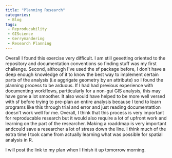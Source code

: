 ```yaml
---
title: "Planning Research"
categories:
 - Blog
tags:
 - Reproducability
 - GIScience
 - Gerrymandering
 - Research Planning
---
```


Overall I found this exercise very difficult.
I am still geeetting oriented to the repository and documentation conventions so finding stuff was my first challenge.
Second, although I've used the sf package before, I don't have a deep enough knowledge of it to know the best way to implement certain parts of the analysis (i.e aggrigate geometry by an attribute) so I found the planning process to be arduous.
If I had had previous experience with documenting workflows, partticularly for a non-gui GIS analysis, this may have gone a lot smoother.
It also would have helped to be more well versed with sf before trying to pre-plan an entire analysis because I tend to learn programs like this through trial and error and just reading documentattion doesn't work well for me.
Overall, I think that this process is very important for reproducable research but it would also require a lot of upfront work and learning on the part of the researcher.
Making a roaddmap is very important andcould save a researcher a lot of stress down the line.
I think much of the extra time I took came from actually learning what was possible for spatial analysis in R. 

I will post the link to my plan when I finish it up tomorrow morning.

